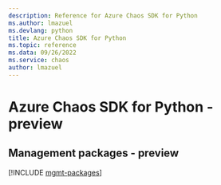 ```yaml
---
description: Reference for Azure Chaos SDK for Python
ms.author: lmazuel
ms.devlang: python
title: Azure Chaos SDK for Python
ms.topic: reference
ms.data: 09/26/2022
ms.service: chaos
author: lmazuel
---
```

# Azure Chaos SDK for Python - preview

## Management packages - preview
[!INCLUDE [mgmt-packages](chaos-mgmt-index.md)]